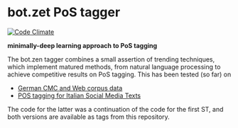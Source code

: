 # bot.zet PoS tagger

[![Code Climate](https://img.shields.io/codeclimate/github/bot-zen/tagger.svg)][codeclimate]

[codeclimate]: https://codeclimate.com/github/bot-zen/tagger

**minimally-deep learning approach to PoS tagging**


The bot.zen tagger combines a small assertion of trending techniques, which
implement matured methods, from natural language processing to achieve
competitive results on PoS tagging. This has been tested (so far) on
* [German CMC and Web corpus
  data](https://sites.google.com/site/empirist2015/)
* [POS tagging for Italian Social Media Texts](http://www.evalita.it/2016/tasks/postwita)

The code for the latter was a continuation of the code for the first ST, and
both versions are available as tags from this repository.
